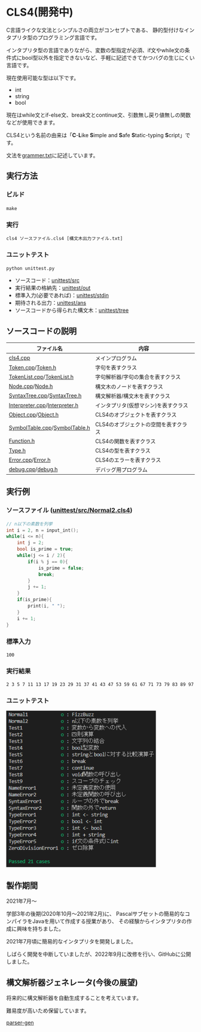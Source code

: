 # CLS4(開発中)

C言語ライクな文法とシンプルさの両立がコンセプトである、
静的型付けなインタプリタ型のプログラミング言語です。

インタプリタ型の言語でありながら、変数の型指定が必須、if文やwhile文の条件式にbool型以外を指定できないなど、手軽に記述できてかつバグの生じにくい言語です。

現在使用可能な型は以下です。
- int
- string
- bool

現在はwhile文とif-else文、break文とcontinue文、引数無し戻り値無しの関数などが使用できます。

CLS4という名前の由来は「**C**-**L**ike **S**imple and **S**afe **S**tatic-typing **S**cript」です。

文法を[grammer.txt](grammer.txt)に記述しています。

## 実行方法

### ビルド
`make`

### 実行
`cls4 ソースファイル.cls4 [構文木出力ファイル.txt]`

### ユニットテスト
`python unittest.py`

- ソースコード：[unittest/src](unittest/src)
- 実行結果の格納先：[unittest/out](unittest/out)
- 標準入力(必要であれば)：[unittest/stdin](unittest/stdin)
- 期待される出力：[unittest/ans](unittest/ans)
- ソースコードから得られた構文木：[unittest/tree](unittest/tree)

## ソースコードの説明
|ファイル名|内容|
|-|-|
|[cls4.cpp](cls4.cpp)|メインプログラム|
|[Token.cpp](Token.cpp)/[Token.h](Token.h)|字句を表すクラス|
|[TokenList.cpp](TokenList.cpp)/[TokenList.h](TokenList.h)|字句解析器/字句の集合を表すクラス|
|[Node.cpp](Node.cpp)/[Node.h](Node.h)|構文木のノードを表すクラス|
|[SyntaxTree.cpp](SyntaxTree.cpp)/[SyntaxTree.h](SyntaxTree.h)|構文解析器/構文木を表すクラス|
|[Interpreter.cpp](Interpreter.cpp)/[Interpreter.h](Interpreter.h)|インタプリタ(仮想マシン)を表すクラス|
|[Object.cpp](Object.cpp)/[Object.h](Object.h)|CLS4のオブジェクトを表すクラス|
|[SymbolTable.cpp](SymbolTable.cpp)/[SymbolTable.h](SymbolTable.h)|CLS4のオブジェクトの空間を表すクラス|
|[Function.h](Function.h)|CLS4の関数を表すクラス|
|[Type.h](Type.h)|CLS4の型を表すクラス|
|[Error.cpp](Error.cpp)/[Error.h](Error.h)|CLS4のエラーを表すクラス|
|[debug.cpp](debug.cpp)/[debug.h](debug.h)|デバッグ用プログラム|

## 実行例

### ソースファイル ([unittest/src/Normal2.cls4](unittest/src/Normal2.cls4))
```C
// n以下の素数を列挙
int i = 2, n = input_int();
while(i <= n){
    int j = 2;
    bool is_prime = true;
    while(j <= i / 2){
        if(i % j == 0){
            is_prime = false;
            break;
        }
        j += 1;
    }
    if(is_prime){
        print(i, " ");
    }
    i += 1;
}
```

### 標準入力
```
100
```

### 実行結果
```
2 3 5 7 11 13 17 19 23 29 31 37 41 43 47 53 59 61 67 71 73 79 83 89 97 
```

### ユニットテスト

<img src="image/unittest_image.png" width=400>

## 製作期間

2021年7月～

学部3年の後期(2020年10月～2021年2月)に、
Pascalサブセットの簡易的なコンパイラをJavaを用いて作成する授業があり、
その経験からインタプリタの作成に興味を持ちました。

2021年7月頃に簡易的なインタプリタを開発しました。

しばらく開発を中断していましたが、2022年9月に改修を行い、GitHubに公開しました。

## 構文解析器ジェネレータ(今後の展望)

将来的に構文解析器を自動生成することを考えています。

難易度が高いため保留しています。

[parser-gen](parser-gen)
